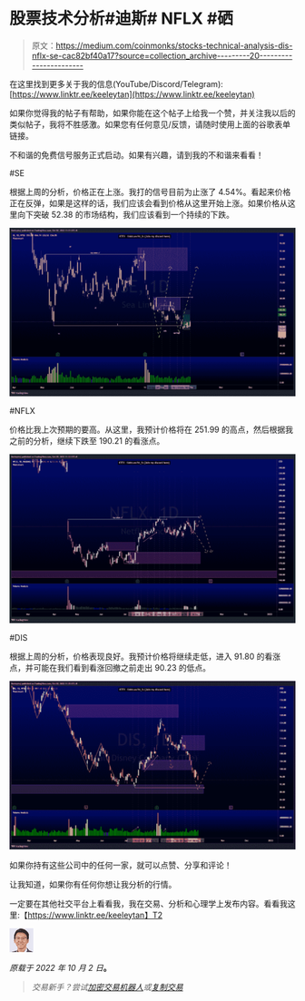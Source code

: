 # 股票技术分析#迪斯# NFLX #硒

> 原文：<https://medium.com/coinmonks/stocks-technical-analysis-dis-nflx-se-cac82bf40a17?source=collection_archive---------20----------------------->

在这里找到更多关于我的信息(YouTube/Discord/Telegram):[https://www.linktr.ee/keeleytan](https://www.linktr.ee/keeleytan)

如果你觉得我的帖子有帮助，如果你能在这个帖子上给我一个赞，并关注我以后的类似帖子，我将不胜感激。如果您有任何意见/反馈，请随时使用上面的谷歌表单链接。

不和谐的免费信号服务正式启动。如果有兴趣，请到我的不和谐来看看！

#SE

根据上周的分析，价格正在上涨。我打的信号目前为止涨了 4.54%。看起来价格正在反弹，如果是这样的话，我们应该会看到价格从这里开始上涨。如果价格从这里向下突破 52.38 的市场结构，我们应该看到一个持续的下跌。

![](img/47ee4116229e1842d9fc5addee5bceae.png)

#NFLX

价格比我上次预期的要高。从这里，我预计价格将在 251.99 的高点，然后根据我之前的分析，继续下跌至 190.21 的看涨点。

![](img/7c2f372103cc52885708d8b935b052c2.png)

#DIS

根据上周的分析，价格表现良好。我预计价格将继续走低，进入 91.80 的看涨点，并可能在我们看到看涨回撤之前走出 90.23 的低点。

![](img/ca46861badb06ab985268cb11b2d146b.png)

如果你持有这些公司中的任何一家，就可以点赞、分享和评论！

让我知道，如果你有任何你想让我分析的行情。

一定要在其他社交平台上看看我，我在交易、分析和心理学上发布内容。看看我这里:【https://www.linktr.ee/keeleytan】T2

![](img/e6370b2b52b86199016a76cb8a1949f6.png)

*原载于 2022 年 10 月 2 日*[](https://2minutesliteracy.wordpress.com/2022/10/02/stocks-technical-analysis-dis-nflx-se/)**。**

> *交易新手？尝试[加密交易机器人](/coinmonks/crypto-trading-bot-c2ffce8acb2a)或[复制交易](/coinmonks/top-10-crypto-copy-trading-platforms-for-beginners-d0c37c7d698c)*